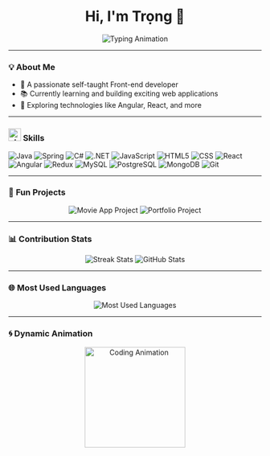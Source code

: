 <h1 align="center">Hi, I'm Trọng 👋</h1>

<p align="center">
  <img src="https://readme-typing-svg.demolab.com?font=Fira+Code&size=22&pause=1000&color=00FF99&width=435&lines=Self-taught+Front-end+Developer;Passionate+about+Web+Development;Always+Learning+%26+Improving" alt="Typing Animation" />
</p>

---

### 💡 About Me
- 🌟 A passionate self-taught Front-end developer  
- 📚 Currently learning and building exciting web applications  
- 🚀 Exploring technologies like Angular, React, and more  

---

### <img src="https://img.icons8.com/external-flat-juicy-fish/50/000000/external-skill-business-flat-flat-juicy-fish.png" alt="skill-icon" width="25"/> **Skills**
<p>
  <img src="https://img.shields.io/badge/Java-007396?style=flat-square&logo=java&logoColor=white" alt="Java"/>
  <img src="https://img.shields.io/badge/Spring-6DB33F?style=flat-square&logo=spring&logoColor=white" alt="Spring"/>
  <img src="https://img.shields.io/badge/C%23-239120?style=flat-square&logo=c-sharp&logoColor=white" alt="C#"/>
  <img src="https://img.shields.io/badge/.NET-512BD4?style=flat-square&logo=dotnet&logoColor=white" alt=".NET"/>
  <img src="https://img.shields.io/badge/JavaScript-F7DF1E?style=flat-square&logo=javascript&logoColor=black" alt="JavaScript"/>
  <img src="https://img.shields.io/badge/HTML5-E34F26?style=flat-square&logo=html5&logoColor=white" alt="HTML5"/>
  <img src="https://img.shields.io/badge/CSS3-1572B6?style=flat-square&logo=css3&logoColor=white" alt="CSS"/>
  <img src="https://img.shields.io/badge/React-61DAFB?style=flat-square&logo=react&logoColor=black" alt="React"/>
  <img src="https://img.shields.io/badge/Angular-DD0031?style=flat-square&logo=angular&logoColor=white" alt="Angular"/>
  <img src="https://img.shields.io/badge/Redux-764ABC?style=flat-square&logo=redux&logoColor=white" alt="Redux"/>
  <img src="https://img.shields.io/badge/MySQL-4479A1?style=flat-square&logo=mysql&logoColor=white" alt="MySQL"/>
  <img src="https://img.shields.io/badge/PostgreSQL-336791?style=flat-square&logo=postgresql&logoColor=white" alt="PostgreSQL"/>
  <img src="https://img.shields.io/badge/MongoDB-47A248?style=flat-square&logo=mongodb&logoColor=white" alt="MongoDB"/>
  <img src="https://img.shields.io/badge/Git-F05032?style=flat-square&logo=git&logoColor=white" alt="Git"/>
</p>

---

### 🎨 **Fun Projects**
<p align="center">
  <img src="https://github-readme-stats.vercel.app/api/pin/?username=trongas&repo=ExcellOnFE&theme=radical" alt="Movie App Project" />
  <img src="https://github-readme-stats.vercel.app/api/pin/?username=trongas&repo=portfolio&theme=radical" alt="Portfolio Project" />
</p>

---

### 📊 **Contribution Stats**
<p align="center">
  <img src="https://github-readme-streak-stats.herokuapp.com/?user=trongas&theme=radical" alt="Streak Stats" />
  <img src="https://github-readme-stats.vercel.app/api?username=trongas&show_icons=true&theme=radical" alt="GitHub Stats" />
</p>

---

### 🌐 **Most Used Languages**
<p align="center">
  <img src="https://github-readme-stats.vercel.app/api/top-langs/?username=trongas&layout=compact&langs_count=6&theme=radical" alt="Most Used Languages" />
</p>

---

### 🌀 **Dynamic Animation**
<p align="center">
  <img src="https://media.giphy.com/media/QpVUMRUJGokfqXyfa1/giphy.gif" width="200" alt="Coding Animation" />
</p>
